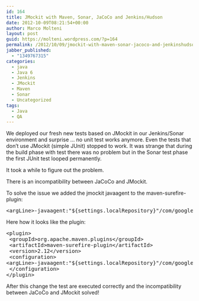 ```yaml
---
id: 164
title: JMockit with Maven, Sonar, JaCoCo and Jenkins/Hudson
date: 2012-10-09T08:21:54+00:00
author: Marco Molteni
layout: post
guid: https://molteni.wordpress.com/?p=164
permalink: /2012/10/09/jmockit-with-maven-sonar-jacoco-and-jenkinshudson/
jabber_published:
  - "1349767315"
categories:
  - java
  - Java 6
  - Jenkins
  - JMockit
  - Maven
  - Sonar
  - Uncategorized
tags:
  - Java
  - QA
---
```

We deployed our fresh new tests based on JMockit in our Jenkins/Sonar environment and surprise &#8230; no unit test works anymore. Even the tests that don&#8217;t use JMockit (simple JUnit) stopped to work. It was strange that during the build phase with test there was no problem but in the Sonar test phase the first JUnit test looped permanently.

It took a while to figure out the problem.

There is an incompatibility between JaCoCo and JMockit.

To solve the issue we added the jmockit javaagent to the maven-surefire-plugin:

<pre class="brush: xml; title: ; notranslate" title="">&lt;argLine&gt;-javaagent:"${settings.localRepository}"/com/googlecode/jmockit/jmockit/0.999.15/jmockit-0.999.15.jar&lt;/argLine&gt;
</pre>

Here how it looks like the plugin:

<pre class="brush: xml; title: ; notranslate" title="">&lt;plugin&gt;
 &lt;groupId&gt;org.apache.maven.plugins&lt;/groupId&gt;
 &lt;artifactId&gt;maven-surefire-plugin&lt;/artifactId&gt;
 &lt;version&gt;2.12&lt;/version&gt;
 &lt;configuration&gt;
&lt;argLine&gt;-javaagent:"${settings.localRepository}"/com/googlecode/jmockit/jmockit/0.999.15/jmockit-0.999.15.jar&lt;/argLine&gt;
 &lt;/configuration&gt;
&lt;/plugin&gt;</pre>

After this change the test are executed correctly and the incompatibility between JaCoCo and JMockit solved!
